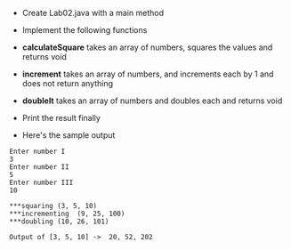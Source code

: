 * Create Lab02.java with a main method
* Implement the following functions
* __calculateSquare__ takes an array of numbers, squares the values and returns void
* __increment__ takes an array of numbers, and increments each by 1 and does not return anything
* __doubleIt__ takes an array of numbers and doubles each and returns void

* Print the result finally

* Here's the sample output

```
Enter number I
3
Enter number II
5
Enter number III
10

***squaring (3, 5, 10)
***incrementing  (9, 25, 100)
***doubling (10, 26, 101)

Output of [3, 5, 10] ->  20, 52, 202  
```